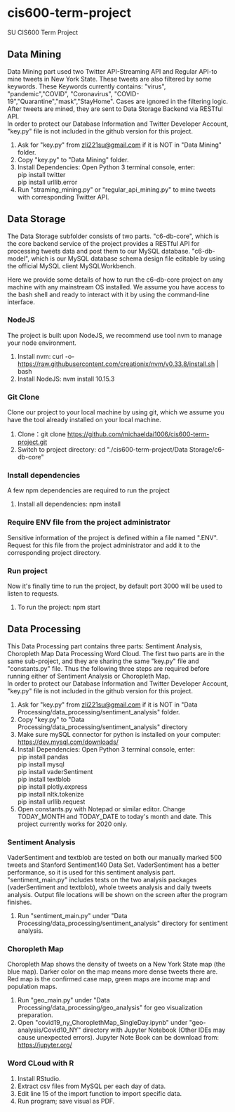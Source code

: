# cis600-term-project
SU CIS600 Term Project


## Data Mining
Data Mining part used two Twitter API-Streaming API and Regular API-to mine tweets in New York State. These tweets are also filtered by some keywords. These Keywords currently contains: "virus", "pandemic","COVID", "Coronavirus", "COVID-19","Quarantine","mask","StayHome". Cases are ignored in the filtering logic. After tweets are mined, they are sent to Data Storage Backend via RESTful API.  
In order to protect our Database Information and Twitter Developer Account, "key.py" file is not included in the github version for this project.  

1. Ask for "key.py" from zli221su@gmail.com if it is NOT in "Data Mining" folder.  
2. Copy "key.py" to "Data Mining" folder.  
3. Install Dependencies: Open Python 3 terminal console, enter:  
  pip install twitter  
  pip install urllib.error  
4. Run "straming_mining.py" or "regular_api_mining.py" to mine tweets with corresponding  Twitter API.


## Data Storage
The Data Storage subfolder consists of two parts. "c6-db-core", which is the core backend service of the project provides a RESTful API for processing tweets data and post them to our MySQL database. "c6-db-model", which is our MySQL database schema design file editable by using the official MySQL client MySQLWorkbench.

Here we provide some details of how to run the c6-db-core project on any machine with any mainstream OS installed. We assume you have access to the bash shell and ready to interact with it by using the command-line interface.

### NodeJS
The project is built upon NodeJS, we recommend use tool nvm to manage your node environment.

1. Install nvm:	 curl -o- https://raw.githubusercontent.com/creationix/nvm/v0.33.8/install.sh | bash 
2. Install NodeJS: nvm install 10.15.3

### Git Clone
Clone our project to your local machine by using git, which we assume you have the tool already installed on your local machine.

1. Clone：git clone https://github.com/michaeldai1006/cis600-term-project.git
2. Switch to project directory: cd "./cis600-term-project/Data Storage/c6-db-core"

### Install dependencies
A few npm dependencies are required to run the project
1. Install all dependencies: npm install

### Require ENV file from the project administrator
Sensitive information of the project is defined within a file named ".ENV". Request for this file from the project administrator and add it to the corresponding project directory.

### Run project
Now it's finally time to run the project, by default port 3000 will be used to listen to requests.
1. To run the project: npm start  


## Data Processing
This Data Processing part contains three parts: Sentiment Analysis, Choropleth Map Data Processing Word Cloud. The first two parts are in the same sub-project, and they are sharing the same "key.py" file and "constants.py" file. Thus the following three steps are required before running either of Sentiment Analysis or Choropleth Map.  
In order to protect our Database Information and Twitter Developer Account, "key.py" file is not included in the github version for this project.  

1. Ask for "key.py" from zli221su@gmail.com if it is NOT in "Data Processing/data_processing/sentiment_analysis" folder.  
2. Copy "key.py" to "Data Processing/data_processing/sentiment_analysis" directory  
3. Make sure mySQL connector for python is installed on your computer: https://dev.mysql.com/downloads/  
3. Install Dependencies: Open Python 3 terminal console, enter:  
  pip install pandas  
  pip install mysql  
  pip install vaderSentiment  
  pip install textblob  
  pip install plotly.express  
  pip install nltk.tokenize  
  pip install urllib.request  
4. Open constants.py with Notepad or similar editor. Change TODAY_MONTH and TODAY_DATE to today's month and date. This project currently works for 2020 only.  
  
### Sentiment Analysis
VaderSentiment and textblob are tested on both our manually marked 500 tweets and Stanford Sentiment140 Data Set. VaderSentiment has a better performance, so it is used for this sentiment analysis part. "sentiment_main.py" includes tests on the two analysis packages (vaderSentiment and textblob), whole tweets analysis and daily tweets analysis. Output file locations will be shown on the screen after the program finishes.

1. Run "sentiment_main.py" under "Data Processing/data_processing/sentiment_analysis" directory for sentiment analysis.  

### Choropleth Map
Choropleth Map shows the density of tweets on a New York State map (the blue map). Darker color on the map means more dense tweets there are. Red map is the confirmed case map, green maps are income map and population maps.  

1. Run "geo_main.py" under "Data Processing/data_processing/geo_analysis" for geo visualization preparation.  
2. Open "covid19_ny_ChoroplethMap_SingleDay.ipynb" under "geo-analysis/Covid10_NY" directory with Jupyter Notebook (Other IDEs may cause unexpected errors). Jupyter Note Book can be download from: https://jupyter.org/  

### Word CLoud with R
1. Install RStudio.
2. Extract csv files from MySQL per each day of data.
3. Edit line 15 of the import function to import specific data.
4. Run program; save visual as PDF.

